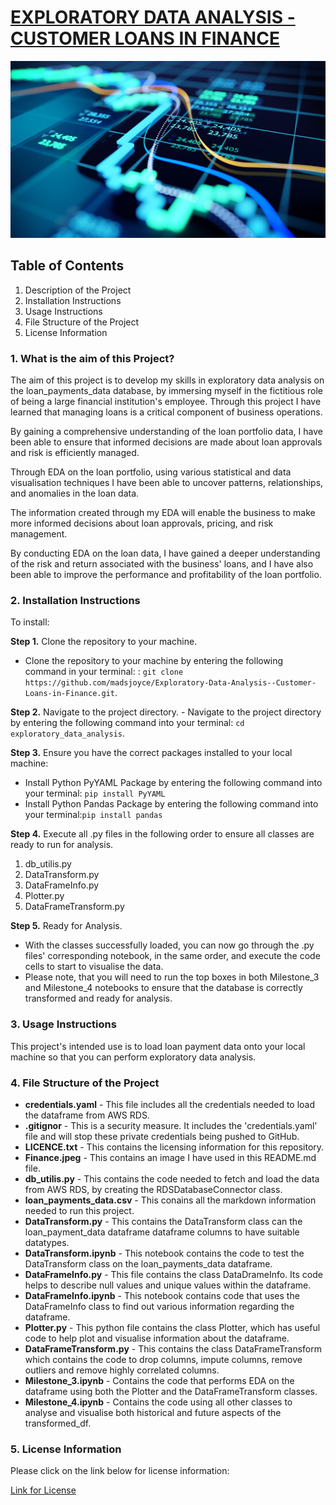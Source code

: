 # <ins> EXPLORATORY DATA ANALYSIS - CUSTOMER LOANS IN FINANCE
![Finance_picture](Finance.jpeg)
## Table of Contents 
1. Description of the Project
2. Installation Instructions
3. Usage Instructions
4. File Structure of the Project
5. License Information


### 1. What is the aim of this Project?
The aim of this project is to develop my skills in exploratory data analysis on the loan_payments_data database, by immersing myself in the fictitious role of being a large financial institution's employee. Through this project I have learned that managing loans is a critical component of business operations.

By gaining a comprehensive understanding of the loan portfolio data, I have been able to ensure that informed decisions are made about loan approvals and risk is efficiently managed.

Through EDA on the loan portfolio, using various statistical and data visualisation techniques I have been able to uncover patterns, relationships, and anomalies in the loan data.

The information created through my EDA will enable the business to make more informed decisions about loan approvals, pricing, and risk management.

By conducting EDA on the loan data, I have gained a deeper understanding of the risk and return associated with the business' loans, and I have also been able to improve the performance and profitability of the loan portfolio.


### 2. Installation Instructions
To install:

**Step 1.** Clone the repository to your machine.
- Clone the repository to your machine by entering the following command in your terminal:
: ```git clone https://github.com/madsjoyce/Exploratory-Data-Analysis--Customer-Loans-in-Finance.git```.

 **Step 2.** Navigate to the project directory.
     - Navigate to the project directory by entering the following command into your terminal: ```cd exploratory_data_analysis```.

**Step 3.** Ensure you have the correct packages installed to your local machine:
- Install Python PyYAML Package by entering the following command into your terminal: ```pip install PyYAML```
- Install Python Pandas Package by entering the following command into your terminal:```pip install pandas```

**Step 4.** Execute all .py files in the following order to ensure all classes are ready to run for analysis.
1. db_utilis.py
2. DataTransform.py
3. DataFrameInfo.py
4. Plotter.py
5. DataFrameTransform.py 

**Step 5.** Ready for Analysis.
- With the classes successfully loaded, you can now go through the .py files' corresponding notebook, in the same order, and execute the code cells to start to visualise the data. 
- Please note, that you will need to run the top boxes in both Milestone_3 and Milestone_4 notebooks to ensure that the database is correctly transformed and ready for analysis.

### 3. Usage Instructions
This project's intended use is to load loan payment data onto your local machine so that you can perform exploratory data analysis. 

### 4. File Structure of the Project
- **credentials.yaml** - This file includes all the credentials needed to load the dataframe from AWS RDS.
- **.gitignor** - This is a security measure. It includes the 'credentials.yaml' file and will stop these private credentials being pushed to GitHub.
- **LICENCE.txt** - This contains the licensing information for this repository.
- **Finance.jpeg** - This contains an image I have used in this README.md file.
- **db_utilis.py** - This contains the code needed to fetch and load the data from AWS RDS, by creating the RDSDatabaseConnector class.
- **loan_payments_data.csv** - This conains all the markdown information needed to run this project.
- **DataTransform.py** - This contains the DataTransform class can the loan_payment_data dataframe dataframe columns to have suitable datatypes.
- **DataTransform.ipynb** - This notebook contains the code to test the DataTransform class on the loan_payments_data dataframe.
- **DataFrameInfo.py** - This file contains the class DataDrameInfo. Its code helps to describe null values and unique values within the dataframe.
- **DataFrameInfo.ipynb** - This notebook contains code that uses the DataFrameInfo class to find out various information regarding the dataframe.
- **Plotter.py** - This python file contains the class Plotter, which has useful code to help plot and visualise information about the dataframe.
- **DataFrameTransform.py** - This contains the class DataFrameTransform which contains the code to drop columns, impute columns, remove outliers and remove highly correlated columns.
- **Milestone_3.ipynb** - Contains the code that performs EDA on the dataframe using both the Plotter and the DataFrameTransform classes.
- **Milestone_4.ipynb** - Contains the code using all other classes to analyse and visualise both historical and future aspects of the transformed_df. 

### 5. License Information
Please click on the link below for license information:

[Link for License](LICENSE.txt)